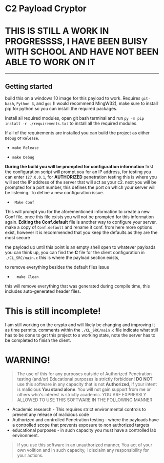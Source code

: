 # C2 Payload Cryptor
# THIS IS STILL A WORK IN PROGRESSSS, I HAVE BEEN BUISY WITH SCHOOL AND HAVE NOT BEEN ABLE TO WORK ON IT 
---
## Getting started
build this on a windows 10 image for this payload to work.
Requires ```git-bash```, ```Python 3```, and ```gcc``` (I would recommend MingW32), make sure to install pip for python so you can install the required packages. 

Install all required modules, open git bash terminal and run ```py -m pip install -r ./requirements.txt``` to install all the required modules.

If all of the requirements are installed you can build the project as either ```Debug``` or ```Release```.
  -     make Release 
  -     make Debug
 **During the build you will be prompted for configuration information**  first the configuration script will prompt you for an IP address, for testing you can enter ```127.0.0.1```, for **AUTHORIZED** penetration testing this is where you will set the IP address of the server that will act as your c2. next you will be prompted for a port number, this defines the port on which your server will be listening. 
To define a new configuration issue.
-      Make Conf
This will prompt you for the aforementioned information to create a new Conf file. once this file exists you will not be prompted for this information again. 
**Editing the Conf.default** file is another way to configure your server. make a copy of ```Conf.default``` and rename it conf. from here more options exist, however it is recommended that you keep the defaults as they are the most secure 

the payload up until this point is an empty shell open to whatever payloads you can think up, you can find the **C** file for the client configuration in ```./CL_SRC/main.c``` this is where the payload section exists,

to remove everything besides the default files issue
-       make Clean
this will remove everything that was generated during compile time, this includes auto-generated header files.

# This is still incomplete!
 I am still working on the crypto and will likely be changing and improving it as time permits. comments within the ```./CL_SRC/main.c``` file indicate what still has to be done to get this project to a working state, note the server has to be completed to finish the client. 

# WARNING!
> The use of this for any purposes outside of Authorized Penetration testing (and/or) Educational purposes is strictly forbidden! **DO NOT** use this software in any capacity that is not **Authorized**, if your intent is malicious **You stand alone**. You will not gain support from me or others who's interest is strictly academic.
> YOU ARE EXPRESSLY ALLOWED TO USE THIS SOFTWARE IN THE FOLLOWING MANNER
* Academic research - This requires strict environmental controls to prevent any release of malicious code 
* Authorized and controlled Penetration testing - where the payloads have a controlled scope that prevents exposure to non authorized targets
* educational purposes - in such capacity you must have a controlled lab environment.

> If you use this software in an unauthorized manner, You act of your own volition and in such capacity, I disclaim any responsibility for your actions. 
